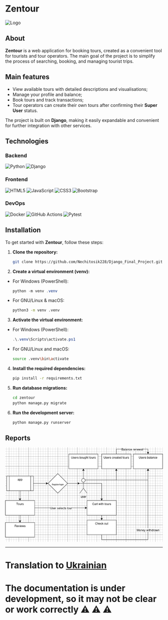 # Zentour

![Logo]()

## About
**Zentour** is a web application for booking tours, created as a convenient tool for tourists and tour operators.
The main goal of the project is to simplify the process of searching, booking, and managing tourist trips.

## Main features
- View available tours with detailed descriptions and visualisations;
- Manage your profile and balance;
- Book tours and track transactions;
- Tour operators can create their own tours after confirming their **Super User** status.

The project is built on **Django**, making it easily expandable and convenient for further integration with other services.

## Technologies

### Backend

![Python](https://img.shields.io/badge/Python-3776AB?style=for-the-badge&logo=python&logoColor=white)
![Django](https://img.shields.io/badge/Django-092E20?style=for-the-badge&logo=django&logoColor=white)

### Frontend

![HTML5](https://img.shields.io/badge/HTML5-E34F26?style=for-the-badge&logo=html5&logoColor=white)
![JavaScript](https://img.shields.io/badge/JavaScript-F7DF1E?style=for-the-badge&logo=javascript&logoColor=black)
![CSS3](https://img.shields.io/badge/CSS3-1572B6?style=for-the-badge&logo=css3&logoColor=white)
![Bootstrap](https://img.shields.io/badge/Bootstrap-7952B3?style=for-the-badge&logo=bootstrap&logoColor=white)

### DevOps

![Docker](https://img.shields.io/badge/Docker-2496ED?style=for-the-badge&logo=docker&logoColor=white)
![GitHub Actions](https://img.shields.io/badge/GitHub%20Actions-2088FF?style=for-the-badge&logo=githubactions&logoColor=white)
![Pytest](https://img.shields.io/badge/Pytest-0A9EDC?style=for-the-badge&logo=pytest&logoColor=white)


## Installation
To get started with **Zentour**, follow these steps:

1. **Clone the repository:**

    ```bash
    git clone https://github.com/Nechitosik228/Django_Final_Project.git
    ```
2. **Create a virtual environment (venv):**

+ For Windows (PowerShell):
    ```powershell
    python -m venv .venv
    ```
+ For GNU/Linux & macOS:
    ```bash
    python3 -m venv .venv
    ```
3. **Activate the virtual environment:**
+ For Windows (PowerShell):
    ```powershell
    .\.venv\Scripts\activate.ps1    
    ```
+ For GNU/Linux and macOS:
    ```bash
    source .venv\bin\activate
    ```
4. **Install the required dependencies:**
    ```bash
    pip install -r requirements.txt 
    ```
5. **Run database migrations:**
    ```bash
    cd zentour
    python manage.py migrate
    ```
6. **Run the development server:**
    ```bash
    python manage.py runserver
    ```

## Reports

![Schema](images/zentour.drawio.png)

---
# Translation to [Ukrainian](README.uk.md)

# The documentation is under development, so it may not be clear or work correctly :warning: :warning: :warning:
